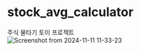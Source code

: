 # stock_avg_calculator

주식 물타기 토이 프로젝트 <br>
![Screenshot from 2024-11-11 11-33-23](https://github.com/user-attachments/assets/80d5a523-c15f-4b42-9dd4-f2139d9f3090)
